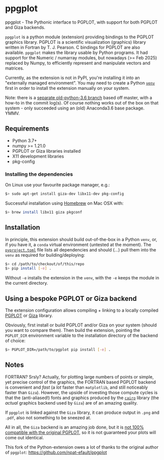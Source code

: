# ppgplot

ppgplot - The Pythonic interface to PGPLOT, with support for both PGPLOT and Giza backends.

`ppgplot` is a python module (extension) providing bindings to the PGPLOT
graphics library. PGPLOT is a scientific visualization (graphics) library
written in Fortran by T. J. Pearson. C bindings for PGPLOT are also available.
`ppgplot` makes the library usable by Python programs. It had support for the Numeric /
numarray modules, but nowadays (>= Feb 2025) replaced by Numpy, to efficiently represent and
manipulate vectors and matrices.

Currently, as the extension is not in PyPI, you're installing it into an "externally managed environment". You may need to create a Python [`venv`](https://docs.python.org/3/library/venv.html) first in order to install the extension manually on your system.

Note: there is a [separate old-python-3.6 branch](https://github.com/haavee/ppgplot/tree/old-python-3.6) based off master, with a how-to in the commit log(s). Of course nothing works out of the box on that system - only succeeded using an (old) Anaconda3.6 base package. YMMV.

## Requirements

- Python 3.7+
- numpy >= 1.21.0
- PGPLOT or Giza libraries installed
- X11 development libraries
- pkg-config 

### Installing the dependencies

On Linux use your favourite package manager, e.g.:
```bash
$> sudo apt-get install giza-dev libx11-dev pkg-config
```

Successful installation using [Homebrew](https://brew.sh) on Mac OSX with:
```bash
$> brew install libx11 giza pkgconf
```

## Installation

In principle, this extension should build out-of-the-box in a Python `venv`, or, if you have it, a `conda` virtual environment (untested at the moment).
The [`pyproject.toml`](pyproject.toml) file lists all dependencies and should (...) pull them into the `venv` as required for building/deploying:

```bash
$> cd /path/to/checkout/of/this/repo
$> pip install [-e] .
```

Without `-e` installs the extension in the `venv`, with the `-e` keeps the module in the current directory.


## Using a bespoke PGPLOT or Giza backend

The extension configuration allows compiling + linking to a locally compiled [PGPLOT](https://sites.astro.caltech.edu/~tjp/pgplot/) or [Giza](https://github.com/danieljprice/giza) library.


Obviously, first install or build PGPLOT and/or Giza on your system (should you want to compare them).
Then build the extension, pointing the `PGPLOT_DIR` environment variable to the installation directory of the backend of choice:

```bash
$> PGPLOT_DIR=/path/to/pgplot pip install [-e] . 
```

## Notes

FORTRAN? Srsly? Actually, for plotting large numbers of points or simple, yet precise control of the graphics, the FORTRAN based PGPLOT backend is convenient and _fast_ (a _lot_ faster than `matplotlib`, and still noticeably faster than `Giza`). However, the upside of investing those compute cycles is that the (anti-aliased!) fonts and graphics produced by the [`cairo`](https://www.cairographics.org) library (the _actual_ graphics backend used by `Giza`) are of an amazing quality.

If `ppgplot` is linked against the `Giza` library, it can produce output in `.png` and `.pdf`, also not something to be sneezed at.

All in all, the `Giza` backend is an amazing job done, but it is [not 100% compatible with the original PGPLOT](https://danieljprice.github.io/giza/documentation/pgplot.html), so it is not guaranteed your plots will come out identical.

This fork of the Python-extension owes a lot of thanks to the original author of `ppgplot`:
  https://github.com/npat-efault/ppgplot
